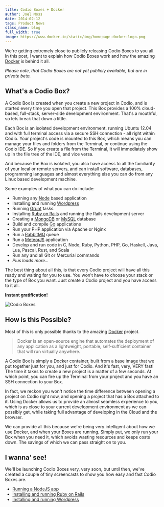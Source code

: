 ```yaml
---
title: Codio Boxes + Docker
author: Joel Moss
date: 2014-02-12
tags: Product News
class_name: blog
full_width: true
image: https://www.docker.io/static/img/homepage-docker-logo.png
---
```


We're getting extremely close to publicly releasing Codio Boxes to you all. In this post, I want to explain how Codio Boxes work and how the amazing [Docker](https://www.docker.io/) is behind it all.

*Please note, that Codio Boxes are not yet publicly available, but are in private beta.*

## What's a Codio Box?

A Codio Box is created when you create a new project in Codio, and is started every time you open that project. This Box provides a 100% cloud-based, full-stack, server-side development environment. That's a mouthful, so lets break that down a little.

Each Box is an isolated development environment, running Ubuntu 12.04 and with full terminal access via a secure SSH connection - all right within Codio. Your project's code is mounted to this Box, which means you can manage your files and folders from the Terminal, or continue using the Codio IDE. So if you create a file from the Terminal, it will immediately show up in the file tree of the IDE, and vice versa.

And because the Box is isolated, you also have access to all the familiarity of your local or remote servers, and can install software, databases, programming languages and almost everything else you can do from any Linux based development machine.

Some examples of what you can do include:

- Running any [Node](http://nodejs.org/) based application
- Installing and running [Wordpress](https://wordpress.org/)
- Running [Grunt](http://gruntjs.com/) tasks
- Installing [Ruby on Rails](http://rubyonrails.org/) and running the Rails development server
- Creating a [MongoDB](http://www.mongodb.org/) or [MySQL](http://www.mysql.com/) database
- Build and compile [Go](http://golang.org/) applications
- Run your PHP application via Apache or Nginx
- Run a [RabbitMQ](http://www.rabbitmq.com/) queue
- Run a [MeteorJS](https://www.meteor.com/) application
- Develop and run code in C, Node, Ruby, Python, PHP, Go, Haskell, Java, Lua, Pascal, Rust, and Scala
- Run any and all Git or Mercurial commands
- *Plus loads more...*

The best thing about all this, is that every Codio project will have all this ready and waiting for you to use. You won't have to choose your stack or the type of Box you want. Just create a Codio project and you have access to it all.

**Instant gratification!**

![Codio Boxes](blog/todomvc.png)


## How is this Possible?

Most of this is only possible thanks to the amazing [Docker](https://www.docker.io/) project.

> Docker is an open-source engine that automates the deployment of any application as a lightweight, portable, self-sufficient container that will run virtually anywhere.

A Codio Box is simply a Docker container, built from a base image that we put together just for you, and just for Codio. And it's fast, very, VERY fast! The time it takes to create a new project is a matter of a few seconds. At which point, you can fire up the Terminal from your project and you have an SSH connection to your Box.

In fact, we reckon you won't notice the time difference between opening a project on Codio right now, and opening a project that has a Box attached to it. Using Docker allows us to provide an almost seamless experience to you, which is as close to your current development environment as we can possibly get, while taking full advantage of developing in the Cloud and the browser.

We can provide all this because we're being very intelligent about how we use Docker, and when your Boxes are running. Simply put, we only run your Box when you need it, which avoids wasting resources and keeps costs down. The savings of which we can pass straight on to you.

## I wanna' see!

We'll be launching Codio Boxes very, very soon, but until then, we've created a couple of tiny screencasts to show you how easy and fast Codio Boxes are.

- [Running a NodeJS app](https://player.vimeo.com/video/85953159?autoplay=1&hd=1)
- [Installing and running Ruby on Rails](https://player.vimeo.com/video/85998845?autoplay=1&hd=1)
- [Installing and running Wordpress](https://player.vimeo.com/video/86028855?autoplay=1&hd=1)